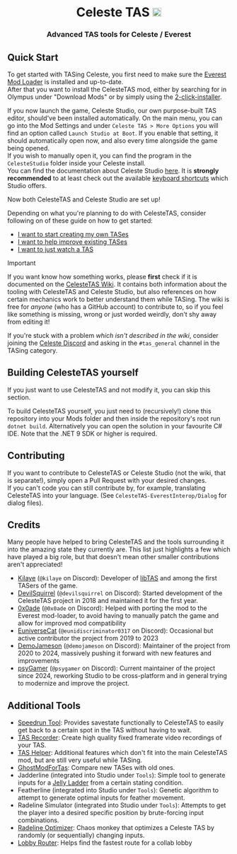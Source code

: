 <h1 align="center">Celeste TAS <img id="logo" src="https://raw.githubusercontent.com/EverestAPI/CelesteTAS-EverestInterop/refs/heads/master/Assets/icon.png" width="20"/></h1>
<h3 align="center">Advanced TAS tools for Celeste / Everest</h3>

## Quick Start

To get started with TASing Celeste, you first need to make sure the [Everest Mod Loader](https://everestapi.github.io) is installed and up-to-date.  
After that you want to install the CelesteTAS mod, either by searching for in Olympus under "Download Mods" or by simply using the [2-click-installer](https://0x0a.de/twoclick/?github.com/EverestAPI/CelesteTAS-EverestInterop/releases/latest/download/CelesteTAS.zip).

If you now launch the game, Celeste Studio, our own purpose-built TAS editor, should've been installed automatically. On the main menu, you can go into the Mod Settings and under `Celeste TAS > More Options` you will find an option called `Launch Studio at Boot`. If you enable that setting, it should automatically open now, and also every time alongside the game being opened.  
If you wish to manually open it, you can find the program in the `CelesteStudio` folder inside your Celeste install.  
You can find the documentation about Celeste Studio [here](https://github.com/EverestAPI/CelesteTAS-EverestInterop/wiki/Celeste-Studio). It is **strongly recommended** to at least check out the available [keyboard shortcuts](https://github.com/EverestAPI/CelesteTAS-EverestInterop/wiki/Key-Bindings) which Studio offers.

Now both CelesteTAS and Celeste Studio are set up!

Depending on what you're planning to do with CelesteTAS, consider following on of these guide on how to get started:
- [I want to start creating my own TASes](https://github.com/EverestAPI/CelesteTAS-EverestInterop/wiki/Getting-Started#creating-your-own-tases)
- [I want to help improve existing TASes](https://github.com/EverestAPI/CelesteTAS-EverestInterop/wiki/Getting-Started#helping-on-improving-existing-tases)
- [I want to just watch a TAS](https://github.com/EverestAPI/CelesteTAS-EverestInterop/wiki/Getting-Started#watching-a-tas)

> [!important]
> If you want know how something works, please **first** check if it is documented on the [CelesteTAS Wiki](https://github.com/EverestAPI/CelesteTAS-EverestInterop/wiki).
> It contains both information about the tooling with CelesteTAS and Celeste Studio, but also references on how certain mechanics work to better understand them while TASing.
> The wiki is free for _anyone_ (who has a GitHub account) to contribute to, so if you feel like something is missing, wrong or just worded weirdly, don't shy away from editing it!
>
> If you're stuck with a problem _which isn't described in the wiki_, consider joining the [Celeste Discord](https://discord.gg/celeste) and asking in the `#tas_general` channel in the TASing category.

## Building CelesteTAS yourself

If you just want to use CelesteTAS and not modify it, you can skip this section.

To build CelesteTAS yourself, you just need to (recursively!) clone this repository into your Mods folder and then inside the repository's root run `dotnet build`.
Alternatively you can open the solution in your favourite C# IDE.
Note that the .NET 9 SDK or higher is required.

## Contributing

If you want to contribute to CelesteTAS or Celeste Studio (not the wiki, that is separate!), simply open a Pull Request with your desired changes.  
If you can't code you can still contribute by, for example, translating CelesteTAS into your language. (See `CelesteTAS-EverestInterop/Dialog` for dialog files).

## Credits

Many people have helped to bring CelesteTAS and the tools surrounding it into the amazing state they currently are. This list just highlights a few which have played a big role, but that doesn't mean other smaller contributions aren't appreciated!

- [Kilaye](https://github.com/clementgallet) (`@kilaye` on Discord): Developer of [libTAS](https://clementgallet.github.io/libTAS/) and among the first TASers of the game.
- [DevilSquirrel](https://github.com/ShootMe) (`@devilsquirrel` on Discord): Started development of the CelesteTAS project in 2018 and maintained it for the first year.
- [0x0ade](https://github.com/0x0ade) (`@0x0ade` on Discord): Helped with porting the mod to the Everest mod-loader, to avoid having to manually patch the game and allow for improved mod compatibility
- [EuniverseCat](https://github.com/EuniverseCat) (`@eunidiscriminator0317` on Discord): Occasional but active contributor the project from 2019 to 2023
- [DemoJameson](https://github.com/DemoJameson) (`@demojameson` on Discord): Maintainer of the project from 2020 to 2024, massively pushing it forward with new features and improvements
- [psyGamer](https://github.com/psyGamer) (`@psygamer` on Discord): Current maintainer of the project since 2024, reworking Studio to be cross-platform and in general trying to modernize and improve the project.

## Additional Tools
- [Speedrun Tool](https://gamebanana.com/tools/6597): Provides savestate functionally to CelesteTAS to easily get back to a certain spot in the TAS without having to wait.
- [TAS Recorder](https://gamebanana.com/tools/14085): Create high quality fixed framerate video recordings of your TAS.
- [TAS Helper](https://gamebanana.com/tools/12383): Additional features which don't fit into the main CelesteTAS mod, but are still very useful while TASing.
- [GhostModForTas](https://gamebanana.com/mods/500759): Compare new TASes with old ones.
- Jadderline (integrated into Studio under `Tools`): Simple tool to generate inputs for a [Jelly Ladder](https://github.com/EverestAPI/CelesteTAS-EverestInterop/wiki/Holdable-Movement#jelly-ladder) from a certain stating condition.
- Featherline (integrated into Studio under `Tools`): Genetic algorithm to attempt to generate optimal inputs for feather movement.
- Radeline Simulator (integrated into Studio under `Tools`): Attempts to get the player into a desired specific position by brute-forcing input combinations.
- [Radeline Optimizer](https://github.com/Kataiser/radeline): Chaos monkey that optimizes a Celeste TAS by randomly (or sequentially) changing inputs.
- [Lobby Router](https://jakobhellermann.github.io/trout/): Helps find the fastest route for a collab lobby

